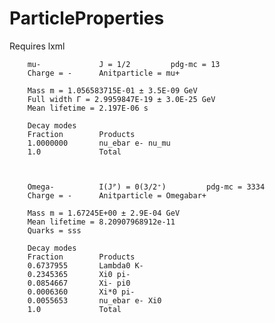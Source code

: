 # ParticleProperties
Requires lxml

        mu-             J = 1/2         pdg-mc = 13
        Charge = -      Anitparticle = mu+

        Mass m = 1.056583715E-01 ± 3.5E-09 GeV
        Full width Γ = 2.9959847E-19 ± 3.0E-25 GeV
        Mean lifetime = 2.197E-06 s

        Decay modes
        Fraction        Products
        1.0000000       nu_ebar e- nu_mu
        1.0             Total



        Omega-          I(Jᴾ) = 0(3/2⁺)         pdg-mc = 3334
        Charge = -      Anitparticle = Omegabar+

        Mass m = 1.67245E+00 ± 2.9E-04 GeV
        Mean lifetime = 8.20907968912e-11
        Quarks = sss

        Decay modes
        Fraction        Products
        0.6737955       Lambda0 K-
        0.2345365       Xi0 pi-
        0.0854667       Xi- pi0
        0.0006360       Xi*0 pi-
        0.0055653       nu_ebar e- Xi0
        1.0             Total
